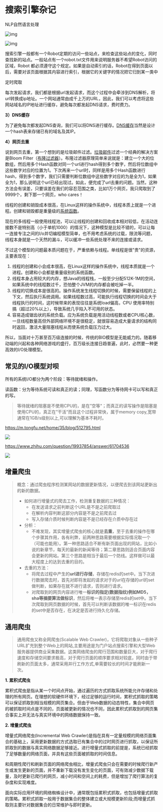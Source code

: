 # 搜索引擎杂记

NLP自然语言处理

  

![img](https://images2017.cnblogs.com/blog/1120165/201708/1120165-20170823213846668-1108166981.png)

![img](https://pic3.zhimg.com/80/v2-6721c7926c41534d491d964a8183338a_720w.jpg)

搜索引擎一般都有一个Robot定期的访问一些站点，来检查这些站点的变化，同时查找新的站点。一般站点有一个robot.txt文件用来说明服务器不希望Robot访问的区域，Robot 都必须遵守这个规定。如果是自动索引的话，Robot在得到页面以后，需要对该页面根据其内容进行索引，根据它的关键字的情况把它归到某一类中

定时爬取



每次发起请求，我们都是根据url发起请求，而这个过程中会牵涉到DNS解析，将url转换成ip地址。一个网站通常由成千上万的URL，因此，我们可以考虑将这些网站域名的IP地址进行缓存，避免每次都发起DNS请求，费时费力。



**3）DNS缓存**

为了避免每次都发起DNS查询，我们可以将DNS进行缓存。[DNS缓存](https://www.zhihu.com/search?q=DNS缓存&search_source=Entity&hybrid_search_source=Entity&hybrid_search_extra={"sourceType"%3A"article"%2C"sourceId"%3A23276456})当然是设计一个hash表来存储已有的域名及其IP。



**4）网页去重**

说到网页去重，第一个想到的是垃圾邮件过滤。[垃圾邮件](https://www.zhihu.com/search?q=垃圾邮件&search_source=Entity&hybrid_search_source=Entity&hybrid_search_extra={"sourceType"%3A"article"%2C"sourceId"%3A23276456})过滤一个经典的解决方案是Bloom Filter（[布隆过滤器](https://www.zhihu.com/search?q=布隆过滤器&search_source=Entity&hybrid_search_source=Entity&hybrid_search_extra={"sourceType"%3A"article"%2C"sourceId"%3A23276456})）。布隆过滤器原理简单来说就是：建立一个大的位数组，然后用多个Hash函数对同一个url进行hash得到多个数字，然后将位数组中这些数字对应的位置为1。下次再来一个url时，同样是用多个Hash函数进行hash，得到多个数字，我们只需要判断位数组中这些数字对应的为是全为1，如果全为1，那么说明这个url已经出现过。如此，便完成了url去重的问题。当然，这种方法会有误差，只要误差在我们的容忍范围之类，比如1万个网页，我只爬取到了9999个，剩下那一个网页，who cares！



线程的创建和销毁成本很高，在Linux这样的操作系统中，线程本质上就是一个进程。创建和销毁都是重量级的[系统函数](https://www.zhihu.com/search?q=系统函数&search_source=Entity&hybrid_search_source=Entity&hybrid_search_extra={"sourceType"%3A"article"%2C"sourceId"%3A23488863})。



现在的多线程一般使用线程池，可以让线程的创建和回收成本相对较低，在活动连接数不是特别高（小于单机1000）的情况下，这种模型是比较不错的，可以让每一连接专注之间的I/o并切编程模型简单，也不用考虑系统的过载，限流等问题，线程本身就是一个天然的漏斗，可以缓冲一些系统处理不来的连接或请求。



不过这个模型的问题最本质问题在于，严重依赖与线程。单线程是很"贵"的资源，主要表现在：

1. 线程的创建和小会成本很高，在Linux这样的操作系统中，线程本质就是一个进程。创建和小会都是重量级别的系统函数。
2. 线程本身占用较大的内存，想Java的线程栈，一般至少分配512K-1M的空间，如果系统中的线程数过千，恐怕整个JVM的内存都会被吃掉一半。
3. 线程的切换成本是很高的。操作系统发生线程切换的时候，需要保留线程的上下文，然后执行系统调用。如果线程数过高，可能执行线程切换的时间会大于线程执行的时间，这时候带来的表现往往是系统load偏高，CPU 使用率特别搞（超过20%以上），导致系统几乎陷入不可用的状态。
4. 容易造成锯齿状的系统负载。应为系统负载是用活动线程数或者CPU核心数，一旦线程数量高但外部网络环境不是很稳定，就很容易造成大量请求的结构同时返回，激活大量阻塞线程从而使系统负载压力过大。

所以，当面对十万甚至百万级连接的时候，传统的BIO模型是无能威力的。随着移动端的兴起和各种网络游戏的盛行，百万级长连接日趋普遍，此时，必然要一种更高效的I/O处理模型。



## 常见的I/O模型对呗

所有的系统I/O都分为两个阶段：等待就绪和操作。

读函数：分为等待系统可读和真正的读；同理，写函数分为等待网卡可以写和真正的写。

> 等待就绪的阻塞是不使用CPU的，是在”空等“；而真正的读写操作是阻塞是使用CPU的，真正在”干活“而且这个过程非常快，属于memory copy,宽带通常在1GB/s级别以上,可以理解为基本不耗时。
>
>  





https://m.tongfu.net/home/35/blog/512795.html





![](https://s2.loli.net/2021/12/14/ZOtfSGDMrnCLxJB.png)

https://www.zhihu.com/question/19937854/answer/61704536

![](https://s2.loli.net/2021/12/14/PbuL1pvFZOc9tgj.png)

## 增量爬虫

> 概念：通过爬虫程序检测某网站的数据更新情况，以便爬去到该网站更新出的新的数据。
>
> + 如何进行增量式的爬去工作，检测重复数据的三种情况：
>   + 在发送请求之前判断这个URL是不是之前爬取过
>   + 在解析内容判断这部分内容是不是之前爬去过
>   + 写入存储介质时候判断内容是不是已经存在介质中存在过
> + 分析：
>   + 不难发现，其实增量式爬虫的核心就是**去重**，至于去重的操作在哪个步骤其作用，各有利弊，前两种思路需要根据实际情况取一个（可能也能用）。第一种思路适合不断有新页面出现的网站，比如小说的新章节，每天的最新的新闻等待；第二章思路则适合页面内容会更新的网站。第三个思路是相当于最后一个防线。这样做可以最大程度上的达到去重的目的。
> + 去重的方法：
>   + 将爬去过程中产生的**url进行存储**，存储在redis的set中。当下次进行数据爬去时，首先对即将发起的请求对于的url在存储的url的set做判断，如果存在就不进行请求，否则进行请求。
>   + 对爬取到的网页内容进行唯一**标识的指定(数据指纹)例如MD5，sha等摘要算法做标识**，然后将唯一表示存储至redis的set中。当下次爬取到网页数据的时候，首先可以判断该数据的唯一标识在redis的set中是否存在，在决定是否进行持久化存储。

## 通用爬虫

> 通用爬虫又称全网爬虫(Scalable Web Crawler)，它将爬取对象从一些种子URL扩充到整个Web上的网站,主要用途是为门户站点搜索引擎和大型Web服务器提供商业采集数据。这类网络爬虫的爬行范围和数量巨大，对于爬行速度和存储空间要求极高，对于爬行页面的顺序要求相对较底，同时由于带刷新的页面太多，通常采用并行工作方式,单需要较长的时间才能刷新一次。

**1. 累积式爬虫**

累积式爬虫是指从某一个时间点开始，通过遍历的方式抓取系统所能允许存储和处理的所有网页。在理想的软硬件环境下，经过足够的运行时间，累积式抓取的策略可以保证抓取到相当规模的网页集合。但由于Web数据的动态特性，集合中网页的被抓取时间点是不同的，页面被更新的情况也不同，因此累积式抓取到的网页集合事实上并无法与真实环境中的网络数据保持一致。

**2. 增量式爬虫**

增量式网络爬虫(Incremental Web Crawler)是指在具有一定量规模的网络页面集合的基础上，采用更新数据的方式选取已有集合中的过时网页进行抓取，以保证所抓取到的数据与真实网络数据足够接近。进行增量式抓取的前提是，系统已经抓取了足够数量的网络页面，并具有这些页面被抓取的时间信息。

和周期性爬行和刷新页面的网络爬虫相比，增量式爬虫只会在需要的时候爬行新产生或发生更新的页面，并不重新下载没有发生变化的页面，可有效减少数据下载量，及时更新已爬行的网页，减小时间和空间上的耗费，但是增加了爬行算法的复杂度和实现难度。

面向实际应用环境的网络蜘蛛设计中，通常既包括累积式抓取，也包括增量式抓取的策略。累积式抓取一般用于数据集合的整体建立或大规模更新阶段;而增量式抓取则主要针对数据集合的日常维护与即时更新。